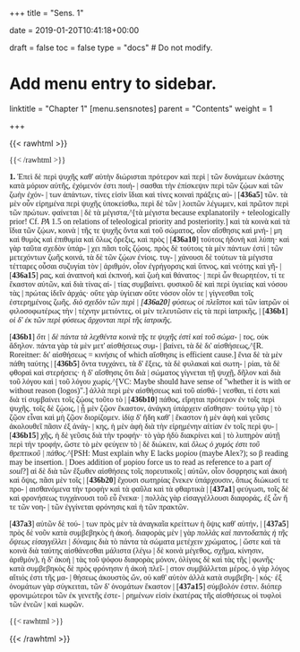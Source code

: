 +++
title = "Sens. 1"

date = 2019-01-20T10:41:18+00:00

draft = false
toc = false
type = "docs"  # Do not modify.

# Add menu entry to sidebar.
linktitle = "Chapter 1"
[menu.sensnotes]
  parent = "Contents"
  weight = 1

+++

{{< rawhtml >}}
  <div style="font-family: GFS-Neohellenic, Open-Sans;">
{{< /rawhtml >}}


**1.** Ἐπεὶ δὲ περὶ ψυχῆς καθ' αὑτὴν διώρισται πρότερον καὶ περὶ |
τῶν δυνάμεων ἑκάστης κατὰ μόριον αὐτῆς, ἐχόμενόν ἐστι ποιή- |
σασθαι τὴν ἐπίσκεψιν περὶ τῶν ζῴων καὶ τῶν ζωὴν ἐχόν- |
των ἁπάντων, τίνες εἰσὶν ἴδιαι καὶ τίνες κοιναὶ πράξεις αὐ- |
[**436a5**] τῶν. τὰ μὲν οὖν εἰρημένα περὶ ψυχῆς ὑποκείσθω, περὶ δὲ τῶν |
λοιπῶν λέγωμεν, καὶ πρῶτον περὶ τῶν πρώτων. φαίνεται |
δὲ τὰ μέγιστα,^[τὰ μέγιστα because explanatorily + teleologically prior! Cf. _PA_ 1.5 on relations of teleological priority and posteriority.] καὶ τὰ κοινὰ καὶ τὰ ἴδια τῶν ζῴων, κοινὰ |
τῆς τε ψυχῆς ὄντα καὶ τοῦ σώματος, οἷον αἴσθησις καὶ μνή- |
μη καὶ θυμὸς καὶ ἐπιθυμία καὶ ὅλως ὄρεξις, καὶ πρὸς |
[**436a10**] τούτοις ἡδονὴ καὶ λύπη· καὶ γὰρ ταῦτα σχεδὸν ὑπάρ- |
χει πᾶσι τοῖς ζῴοις. πρὸς δὲ τούτοις τὰ μὲν πάντων ἐστὶ |
τῶν μετεχόντων ζωῆς κοινά, τὰ δὲ τῶν ζῴων ἐνίοις. τυγ- |
χάνουσι δὲ τούτων τὰ μέγιστα τέτταρες οὖσαι συζυγίαι τὸν |
ἀριθμόν, οἷον ἐγρήγορσις καὶ ὕπνος, καὶ νεότης καὶ γῆ- |
[**436a15**] ρας, καὶ ἀναπνοὴ καὶ ἐκπνοή, καὶ ζωὴ καὶ θάνατος· |
περὶ ὧν θεωρητέον, τί τε ἕκαστον αὐτῶν, καὶ διὰ τίνας αἰ- |
τίας συμβαίνει. φυσικοῦ δὲ καὶ περὶ ὑγιείας καὶ νόσου τὰς |
πρώτας ἰδεῖν ἀρχάς· οὔτε γὰρ ὑγίειαν οὔτε νόσον οἷόν τε |
γίγνεσθαι τοῖς ἐστερημένοις ζωῆς. <dfn data-info="διὸ σχεδὸν τῶν τε περὶ φύσεως οἱ πλεῖστοι β(Be) W : διὸ σχεδὸν τῶν περὶ φύσεως οἱ πλεῖστοι E Cc : διὸ τῶν τε περὶ φύσεως οἱ πλεῖστοι γ Alex(C) (6.27-28) Förster">διὸ σχεδὸν τῶν περὶ |
[**436a20**] φύσεως οἱ πλεῖστοι</dfn> καὶ τῶν ἰατρῶν οἱ φιλοσοφωτέρως τὴν |
τέχνην μετιόντες, οἱ μὲν τελευτῶσιν εἰς τὰ περὶ ἰατρικῆς, |
[**436b1**] <dfn data-info="οἱ δ’ ἐκ τῶν περὶ φύσεως ἄρχονται περὶ τῆς ἰατρικῆς α : οἱ δ’ ἐκ τῶν περὶ φύσεως ἄρχωνται περὶ τῆς ἰατρικῆς Be || περὶ τῆς ἰατρικῆς om. S, del. Förster, secl. Ross, Bloch">οἱ δ' ἐκ τῶν περὶ φύσεως ἄρχονται περὶ τῆς ἰατρικῆς.</dfn>

[**436b1**] <dfn data-info="ὅτι δὲ πάντα τὰ λεχθέντα κοινὰ τῆς ψυχῆς ἐστὶ καὶ τοῦ σώματος Be π Alex(C) (7.7) Förster : ὅτι δὲ πάντα τὰ λεχθέντα κοινὰ τῆς τε ψυχῆς ἐστὶ καὶ τοῦ σώματος α Ross Bloch">ὅτι |
δὲ πάντα τὰ λεχθέντα κοινὰ τῆς τε ψυχῆς ἐστὶ καὶ τοῦ σώμα- |
τος,</dfn> οὐκ ἄδηλον. πάντα γὰρ τὰ μὲν μετ' αἰσθήσεως συμ- |
βαίνει, τὰ δὲ δι' αἰσθήσεως,^[R. Roreitner: δι' αἰσθήσεως = κινήσις of which αἴσθησις is efficient cause.] ἔνια δὲ τὰ μὲν πάθη ταύτης |
[**436b5**] ὄντα τυγχάνει, τὰ δ' ἕξεις, τὰ δὲ φυλακαὶ καὶ σωτη- |
ρίαι, τὰ δὲ φθοραὶ καὶ στερήσεις· ἡ δ' αἴσθησις ὅτι διὰ |
σώματος γίγνεται τῇ ψυχῇ, δῆλον καὶ διὰ τοῦ λόγου καὶ |
τοῦ λόγου χωρίς.^[VC: Maybe should have sense of "whether it is with or without reason (logos)".] ἀλλὰ περὶ μὲν αἰσθήσεως καὶ τοῦ αἰσθά- |
νεσθαι, τί ἐστι καὶ διὰ τί συμβαίνει τοῖς ζῴοις τοῦτο τὸ |
[**436b10**] πάθος, εἴρηται πρότερον ἐν τοῖς περὶ ψυχῆς. τοῖς δὲ ζῴοις, |
ᾗ μὲν ζῷον ἕκαστον, ἀνάγκη ὑπάρχειν αἴσθησιν· τούτῳ γὰρ |
τὸ ζῷον εἶναι καὶ μὴ ζῷον διορίζομεν. ἰδίᾳ δ' ἤδη καθ' |
ἕκαστον ἡ μὲν ἁφὴ καὶ γεῦσις ἀκολουθεῖ πᾶσιν ἐξ ἀνάγ- |
κης, ἡ μὲν ἁφὴ διὰ τὴν εἰρημένην αἰτίαν ἐν τοῖς περὶ ψυ- |
[**436b15**] χῆς, ἡ δὲ γεῦσις διὰ τὴν τροφήν· τὸ γὰρ ἡδὺ διακρίνει καὶ |
τὸ λυπηρὸν αὐτῇ περὶ τὴν τροφήν, ὥστε τὸ μὲν φεύγειν τὸ |
δὲ διώκειν, καὶ <dfn data-info="ὅλως ὁ χυμός ἐστι τοῦ θρεπτικοῦ μορίου τῆς ψυχῆς πάθος β(Be P Γ2) : ὅλως ὁ χυμός ἐστι τοῦ θρεπτικοῦ πάθος E Cc edd. : ὅλως ὁ χυμός ἐστι τοῦ γευστικοῦ μορίου πάθος γ Alex(P) (9.20, sed cf. 9.24f.: γράφεται καὶ ἀντὶ τοῦ γευστικοῦ μορίου τοῦ θρεπτικοῦ μορίου πάθος, καὶ οὕτως ἂν λέγοιτο τῆς θρεπτικῆς δυνάμεως τῆς ψυχῆς πάθος ὁ χυμὸς εἶναι et 10.5-6: γράφεται καὶ οὕτως· καὶ ὅλως ὁ χυμός έστι τοῦ γευστικοῦ θρεπτικοῦ μορίου πάθος)">ὅλως ὁ χυμός ἐστι τοῦ θρεπτικοῦ |
πάθος.</dfn>^[PSH: Must explain why E lacks μορίου (maybe Alex?); so β reading may be insertion. | Does addition of μορίου force us to read as reference to a part _of soul_?] αἱ δὲ διὰ τῶν ἔξωθεν αἰσθήσεις τοῖς πορευτικοῖς |
αὐτῶν, οἷον ὄσφρησις καὶ ἀκοὴ καὶ ὄψις, πᾶσι μὲν τοῖς |
[**436b20**] ἔχουσι σωτηρίας ἕνεκεν ὑπάρχουσιν, ὅπως διώκωσί τε προ- |
αισθανόμενα τὴν τροφὴν καὶ τὰ φαῦλα καὶ τὰ φθαρτικὰ |
[**437a1**] φεύγωσι, τοῖς δὲ καὶ φρονήσεως τυγχάνουσι τοῦ εὖ ἕνεκα· |
πολλὰς γὰρ εἰσαγγέλλουσι διαφοράς, ἐξ ὧν ἥ τε τῶν νοη- |
τῶν ἐγγίνεται φρόνησις καὶ ἡ τῶν πρακτῶν.

[**437a3**]                       αὐτῶν δὲ τού- |
των πρὸς μὲν τὰ ἀναγκαῖα κρείττων ἡ ὄψις καθ' αὑτήν, |
[**437a5**] πρὸς δὲ νοῦν κατὰ συμβεβηκὸς ἡ ἀκοή. διαφορὰς μὲν |
γὰρ <dfn data-info="πολλὰς καὶ παντοδαπὰς ἡ τῆς ὄψεως εἰσαγγέλλει δύναμις β(Be P) Od W : πολλὰς καὶ παντοδαπὰς καὶ τῆς ὄψεως εἰσαγγέλλει δύναμις S : πολλὰς καὶ παντοδαπὰς ἡ τῆς ὄψεως ἀγγέλλει δύναμις E Cc : πολλὰς εἰσαγγέλλει καὶ παντοδαπὰς ἡ τῆς ὄψεως δύναμις λ : πολλὰς καὶ παντοδαπὰς εἰσαγγέλλει ἡ τῆς ὄψεως δύναμις U Ca π : εἰσαγγέλει A">πολλὰς καὶ παντοδαπὰς ἡ τῆς ὄψεως εἰσαγγέλλει |
δύναμις</dfn> διὰ τὸ πάντα τὰ σώματα μετέχειν χρώματος, |
ὥστε καὶ τὰ κοινὰ διὰ ταύτης αἰσθάνεσθαι μάλιστα (λέγω |
δὲ κοινὰ μέγεθος, σχῆμα, κίνησιν, ἀριθμόν), ἡ δ' ἀκοὴ |
τὰς τοῦ ψόφου διαφορὰς μόνον, ὀλίγοις δὲ καὶ τὰς τῆς |
φωνῆς· κατὰ συμβεβηκὸς δὲ πρὸς φρόνησιν ἡ ἀκοὴ πλεῖ- |
στον συμβάλλεται μέρος. ὁ γὰρ λόγος αἴτιός ἐστι τῆς μα- |
θήσεως ἀκουστὸς ὤν, οὐ καθ' αὑτὸν ἀλλὰ κατὰ συμβεβη- |
κός· ἐξ ὀνομάτων γὰρ σύγκειται, τῶν δ' ὀνομάτων ἕκαστον |
[**437a15**] σύμβολόν ἐστιν. διόπερ φρονιμώτεροι τῶν ἐκ γενετῆς ἐστε- |
ρημένων εἰσὶν ἑκατέρας τῆς αἰσθήσεως οἱ τυφλοὶ τῶν ἐνεῶν |
καὶ κωφῶν.

{{< rawhtml >}}
  </div>
{{< /rawhtml >}}
